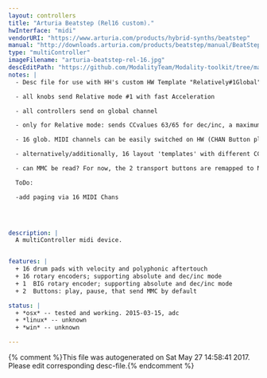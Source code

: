 ```yaml
---
layout: controllers
title: "Arturia Beatstep (Rel16 custom)."
hwInterface: "midi"
vendorURI: "https://www.arturia.com/products/hybrid-synths/beatstep"
manual: "http://downloads.arturia.com/products/beatstep/manual/BeatStep_Manual_1_0_1_EN.pdf"
type: "multiController"
imageFilename: "arturia-beatstep-rel-16.jpg"
descEditPath: "https://github.com/ModalityTeam/Modality-toolkit/tree/master/Modality/MKtlDescriptions//beatstep/arturia-beatstep-rel-16.desc.scd"
notes: |
  - Desc file for use with HH's custom HW Template "Relatively#1Global":

  - all knobs send Relative mode #1 with fast Acceleration

  - all controllers send on global channel

  - only for Relative mode: sends CCvalues 63/65 for dec/inc, a maximum of 42, 86 with Fast Acceleration

  - 16 glob. MIDI channels can be easily switched on HW (CHAN Button plus 1 of 16 Pads), so use that as 16 pages w' identical cc/midi nr's.

  - alternatively/additionally, 16 layout 'templates' with different CC assignments could be created and easily switched on HW (RECALL Button plus 1 of 16 Pads), but that's a lot of work to edit, and 256 pages are a bit too much anyways?

  - can MMC be read? For now, the 2 transport buttons are remapped to NoteOn/Offs.

  ToDo:

  -add paging via 16 MIDI Chans

  


description: |
  A multiController midi device.


features: |
  + 16 drum pads with velocity and polyphonic aftertouch
  + 16 rotary encoders; supporting absolute and dec/inc mode
  + 1  BIG rotary encoder; supporting absolute and dec/inc mode
  + 2  Buttons: play, pause, that send MMC by default

status: |
  + *osx* -- tested and working. 2015-03-15, adc
  + *linux* -- unknown
  + *win* -- unknown

---
```

{% comment %}This file was autogenerated on Sat May 27 14:58:41 2017. Please edit corresponding desc-file.{% endcomment %}